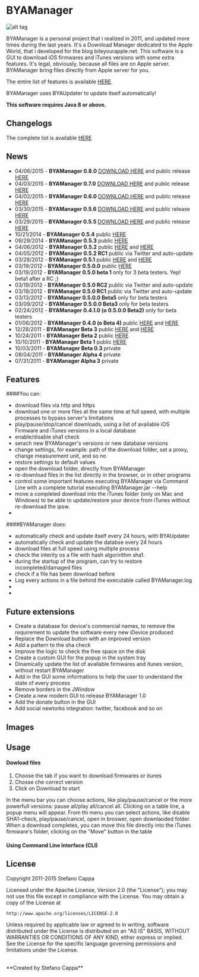# BYAManager

![alt tag](http://www.stefanocappa.it/publicfiles/Github_repositories_images/BYAManager/0-header.jpg)


BYAManager is a personal project that i realized in 2011, and updated more times during the last years. It's a Download Manager dedicated to the Apple World, that i developed for the blog biteyourapple.net.
This software is a GUI to download iOS firmwares and iTunes versions with some extra features. 
It's legal, obviously, because all files are on Apple server. BYAManager bring files directly from Apple server for you.

The entire list of features is available [HERE](https://github.com/Ks89/BYAManager#features).

BYAManager uses BYAUpdater to update itself automatically!

**This software requires Java 8 or above.**


## Changelogs
The complete list is available [HERE](https://github.com/Ks89/BYAManager/blob/master/README-CHANGELOGS.md)


## News
- 04/06/2015 - **BYAManager 0.8.0** [DOWNLOAD HERE](https://github.com/Ks89/BYAManager/releases/tag/v0.8.0) and public release [HERE](http://ks89-jailbreak.blogspot.it/2015/04/byamanager-080.html)
- 04/03/2015 - **BYAManager 0.7.0** [DOWNLOAD HERE](https://github.com/Ks89/BYAManager/releases/tag/v0.7.0) and public release [HERE](http://ks89-jailbreak.blogspot.it/2015/04/byamanager-070.html)
- 04/02/2015 - **BYAManager 0.6.0** [DOWNLOAD HERE](https://github.com/Ks89/BYAManager/releases/tag/v0.6.0) and public release [HERE](http://ks89-jailbreak.blogspot.it/2015/04/bya-manager-060.html)
- 03/30/2015 - **BYAManager 0.5.6** [DOWNLOAD HERE](https://github.com/Ks89/BYAManager/releases/tag/v0.5.6) and public release [HERE](http://ks89-jailbreak.blogspot.it/2015/03/byamanager-056.html) 
- 03/29/2015 - **BYAManager 0.5.5** [DOWNLOAD HERE](https://github.com/Ks89/BYAManager/releases/tag/v0.5.5) and public release [HERE](http://ks89-jailbreak.blogspot.it/2015/03/changelog-0.html)
- 10/21/2014 - **BYAManager 0.5.4** public [HERE](http://ks89-jailbreak.blogspot.it/2014/10/changelog-0.html)
- 09/29/2014 - **BYAManager 0.5.3** public [HERE](http://ks89-jailbreak.blogspot.it/2014/09/byamanager-053.html)  
- 04/06/2012 - **BYAManager 0.5.2** public [HERE](http://www.biteyourapple.net/2012/05/12/esclusiva-bya-bya-manager-0-5-2/#more-43579) and [HERE](http://ks89-jailbreak.blogspot.it/2012/04/anteprima-byamanager-052.html)
- 04/05/2012 - **BYAManager 0.5.2 RC1** public via Twitter and auto-update
- 03/28/2012 - **BYAManager 0.5.1** public [HERE](http://www.biteyourapple.net/2012/04/06/esclusiva-bya-bya-manager-0-5-1/#more-43275) and [HERE](http://ks89-jailbreak.blogspot.it/2012/03/anteprima-byamanager-051.html)
- 03/19/2012 - **BYAManager 0.5.0.0** public [HERE](http://ks89-jailbreak.blogspot.it/2012/01/anteprima-byamanager-050.html)
- 03/19/2012 - **BYAManager 0.5.0 beta 1** only for 3 beta testers. Yep! beta1 after a RC ;)
- 03/19/2012 - **BYAManager 0.5.0 RC2** public via Twitter and auto-update
- 03/19/2012 - **BYAManager 0.5.0 RC1** public via Twitter and auto-update
- 03/13/2012 - **BYAManager 0.5.0.0 Beta5** only for beta testers
- 03/09/2012 - **BYAManager 0.5.0.0 Beta3** only for beta testers 
- 02/24/2012 - **BYAManager 0.4.1.0 (o 0.5.0.0 Beta2)** only for beta testers
- 01/06/2012 - **BYAManager 0.4.0 (o Beta 4)** public [HERE](http://www.biteyourapple.net/2012/01/06/esclusiva-bya-biteyourapple-manager-0-4-0/) and [HERE](http://ks89-jailbreak.blogspot.it/2012/01/anteprima-byamanager-beta4.html)
- 12/28/2011 - **BYAManager Beta 3** public [HERE](http://www.biteyourapple.net/2011/12/28/esclusiva-bya-biteyourapple-manager-beta-3/) and [HERE](http://ks89-jailbreak.blogspot.it/2011/10/bya-manager-beta3-preview.html)
- 10/24/2011 - **BYAManager Beta 2** public [HERE](http://ks89-jailbreak.blogspot.it/2011/10/bya-manager-beta2.html) 
- 10/10/2011 - **BYAManager Beta 1** public [HERE](http://ks89-jailbreak.blogspot.it/2011/10/bya-manager-beta1.html)
- 10/03/2011 - **BYAManager Beta 0.3** private
- 08/04/2011 - **BYAManager Alpha 4** private
- 07/31/2011 - **BYAManager Alpha 3** private

## Features

####You can:
* download files via http and https
* download one or more files at the same time at full speed, with multiple processes to bypass server's limitations
* play/pause/stop/cancel downloads, using a list of available iOS Firmware and iTunes versions in a local database
* enable/disable sha1 check
* serach new BYAManager's versions or new database versions
* change settings, for example: path of the download folder, set a proxy, change measurement unit, and so no
* restore settings to default values
* open the download folder, directly from BYAManager
* re-download files in the list directly in the browser, or in other programs
* control some important features esecuting BYAManager via Command Line with a complete tutorial esecuting BYAManager.jar --help
* move a completed download into the iTunes folder (only on Mac and Windows) to be able to update/restore your device from iTunes without re-download the ipsw.
*

####BYAManager does:
* automatically check and update itself every 24 hours, with BYAUpdater
* automatically check and update the databse every 24 hours
* download files at full speed using multiple process
* check the interity os a file with hash algoririthm sha1.
* during the startup of the program, can try to restore incompleted/damaged files
* check if a file has been download before
* Log every actions in a file behind the executable called BYAManager.log
* 
* 


## Future extensions
* Create a database for device's commercial names, to remove the requirement to update the software every new iDevice produced
* Replace the Download button with an improved version
* Add a pattern to the sha check 
* Improve the logic to check the free space on the disk
* Create a custom GUI for the popup in the system tray
* Dinamically update the list of available firmwares and itunes version, without restart BYAManager
* Add in the GUI some informations to help the user to understand the state of every process
* Remove borders in the JWindow
* Create a new modern GUI to release BYAManager 1.0
* Add the donate button in the GUI
* Add social newtorks integration: twitter, facebook and so on


## Images


## Usage

#### Dowload files
1. Choose the tab if you want to download firmwares or itunes
2. Chosse che correct version
3. Click on Download to start

In the menu bar you can choose actions, like play/pause/cancel or the more powerfull versions: pause all/play all/cancel all.
Clicking on a table line, a popup menu will appear. From thi menu you can select actions, like disable SHA1-check, play/pause/cancel, open in broswer, open downlaoded folder.
When a download completes, you can move this file directly into the iTunes firmware's folder, clicking on the "Move" button in the table


####


#### Using Command Line Interface (CLI)


## License

Copyright 2011-2015 Stefano Cappa

Licensed under the Apache License, Version 2.0 (the "License");
you may not use this file except in compliance with the License.
You may obtain a copy of the License at

    http://www.apache.org/licenses/LICENSE-2.0

Unless required by applicable law or agreed to in writing, software
distributed under the License is distributed on an "AS IS" BASIS,
WITHOUT WARRANTIES OR CONDITIONS OF ANY KIND, either express or implied.
See the License for the specific language governing permissions and
limitations under the License.

<br/>
**Created by Stefano Cappa**
